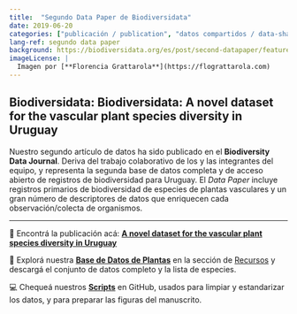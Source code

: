 ```yaml
---
title:  "Segundo Data Paper de Biodiversidata"
date: 2019-06-20
categories: ["publicación / publication", "datos compartidos / data-sharing"]
lang-ref: segundo data paper
background: https://biodiversidata.org/es/post/second-datapaper/featured.png
imageLicense: |
  Imagen por [**Florencia Grattarola**](https://flograttarola.com)
---
```


## Biodiversidata: Biodiversidata: A novel dataset for the vascular plant species diversity in Uruguay


Nuestro segundo artículo de datos ha sido publicado en el **Biodiversity Data Journal**. Deriva del trabajo colaborativo de los y las integrantes del equipo, y representa la segunda base de datos completa y de acceso abierto de registros de biodiversidad para Uruguay. El *Data Paper* incluye registros primarios de biodiversidad de especies de plantas vasculares y un gran número de descriptores de datos que enriquecen cada observación/colecta de organismos.

***

:page_with_curl: Encontrá la publicación acá: [**A novel dataset for the vascular plant species diversity in Uruguay**](https://doi.org/10.3897/BDJ.8.e56850)  

:open_file_folder: Explorá nuestra [**Base de Datos de Plantas**](https://biodiversidata.org/es/project/plants/) en la sección de [Recursos](https://biodiversidata.org/es/#projects) y descargá el conjunto de datos completo y la lista de especies.  

:computer: Chequeá nuestros [**Scripts**](https://github.com/bienflorencia/rBiodiversidata) en GitHub, usados para limpiar y estandarizar los datos, y para preparar las figuras del manuscrito.  
